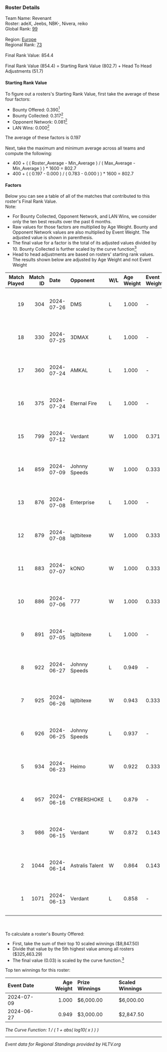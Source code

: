 ### Roster Details<br />
Team Name: Revenant<br />
Roster: adeX, Jeebs, NBK-, Nivera, reiko<br />
Global Rank: [99](../standings_global.md)<br />
<br />
Region: [Europe]( ../standings_europe.md)<br />
Regional Rank: [73]( ../standings_europe.md)<br />
<br />
Final Rank Value:  854.4<br />
<br />
Final Rank Value (854.4) = Starting Rank Value (802.7) + Head To Head Adjustments (51.7)<br />

#### Starting Rank Value<br />
To figure out a rosters's Starting Rank Value, first take the average of these four factors:<br />
- Bounty Offered: 0.390[<sup>1</sup>](#table2)
- Bounty Collected: 0.317[<sup>2</sup>](#table1)
- Opponent Network: 0.081[<sup>2</sup>](#table1)
- LAN Wins: 0.000[<sup>2</sup>](#table1)

The average of these factors is 0.197<br />
<br />
Next, take the maximum and minimum average across all teams and compute the following:<br />
- 400 + ( ( Roster_Average - Min_Average ) / ( Max_Average - Min_Average ) ) * 1600 = 802.7
- 400 + ( ( 0.197 - 0.000 ) / ( 0.783 - 0.000 ) ) * 1600 = 802.7


#### Factors<br />
Below you can see a table of all of the matches that contributed to this roster's Final Rank Value.<br />
Note:<br />

- For Bounty Collected, Opponent Network, and LAN Wins, we consider only the ten best results over the past 6 months.
- Raw values for those factors are multiplied by Age Weight. Bounty and Opponent Network values are also multiplied by Event Weight. The adjusted value is shown in parenthesis.
- The final value for a factor is the total of its adjusted values divided by 10. Bounty Collected is further scaled by the curve function[<sup>3</sup>](#curveFunction)
- Head to head adjustments are based on rosters' starting rank values. The results shown below are adjusted by Age Weight and not Event Weight
<span id="table1"></span><br />


| Match Played | Match ID | Date       | Opponent        | W/L | Age Weight | Event Weight | Bounty Collected | Opponent Network | LAN Wins  | H2H Adj. | Roster                           |
| -: | -: | :- | :- | :- | :- | :- | :- | :- | :- | -: | :- |
|           19 |      304 | 2024-07-26 | DMS             | L   | 1.000      | -            | -                | -                | -         |   -13.94 | adeX, Jeebs, NBK-, Nivera, reiko |
|           18 |      330 | 2024-07-25 | 3DMAX           | L   | 1.000      | -            | -                | -                | -         |    -1.88 | adeX, Jeebs, NBK-, Nivera, reiko |
|           17 |      360 | 2024-07-24 | AMKAL           | L   | 1.000      | -            | -                | -                | -         |    -4.21 | adeX, lauNX, NBK-, Nivera, reiko |
|           16 |      375 | 2024-07-24 | Eternal Fire    | L   | 1.000      | -            | -                | -                | -         |    -0.48 | adeX, lauNX, NBK-, Nivera, reiko |
|           15 |      799 | 2024-07-12 | Verdant         | W   | 1.000      | 0.371        | 0.015 (0.005)    | 0.299 (0.111)    | 0 (0.000) |    14.53 | adeX, lauNX, NBK-, Nivera, reiko |
|           14 |      859 | 2024-07-09 | Johnny Speeds   | W   | 1.000      | 0.333        | 0.122 (0.041)    | 0.901 (0.300)    | 0 (0.000) |    28.37 | adeX, lauNX, NBK-, Nivera, reiko |
|           13 |      876 | 2024-07-08 | Enterprise      | L   | 1.000      | -            | -                | -                | -         |   -11.10 | adeX, lauNX, NBK-, Nivera, reiko |
|           12 |      879 | 2024-07-08 | lajtbitexe      | W   | 1.000      | 0.333        | 0.007 (0.002)    | 0.112 (0.037)    | 0 (0.000) |    10.83 | adeX, lauNX, NBK-, Nivera, reiko |
|           11 |      883 | 2024-07-07 | kONO            | W   | 1.000      | 0.333        | 0.028 (0.009)    | 0.536 (0.179)    | 0 (0.000) |    17.37 | adeX, lauNX, NBK-, Nivera, reiko |
|           10 |      886 | 2024-07-06 | 777             | W   | 1.000      | 0.333        | 0.015 (0.005)    | 0.181 (0.060)    | 0 (0.000) |    11.55 | adeX, lauNX, NBK-, Nivera, reiko |
|            9 |      891 | 2024-07-05 | lajtbitexe      | L   | 1.000      | -            | -                | -                | -         |   -19.80 | adeX, lauNX, NBK-, Nivera, reiko |
|            8 |      922 | 2024-06-27 | Johnny Speeds   | L   | 0.949      | -            | -                | -                | -         |    -2.60 | adeX, lauNX, NBK-, Nivera, reiko |
|            7 |      925 | 2024-06-26 | lajtbitexe      | W   | 0.943      | 0.333        | 0.007 (0.002)    | 0.112 (0.035)    | 0 (0.000) |    10.60 | adeX, lauNX, NBK-, Nivera, reiko |
|            6 |      926 | 2024-06-25 | Johnny Speeds   | L   | 0.937      | -            | -                | -                | -         |    -2.49 | adeX, lauNX, NBK-, Nivera, reiko |
|            5 |      934 | 2024-06-23 | Heimo           | W   | 0.922      | 0.333        | 0.006 (0.002)    | 0.107 (0.033)    | 0 (0.000) |     8.92 | adeX, lauNX, NBK-, Nivera, reiko |
|            4 |      957 | 2024-06-16 | CYBERSHOKE      | L   | 0.879      | -            | -                | -                | -         |   -11.20 | adeX, lauNX, NBK-, Nivera, reiko |
|            3 |      986 | 2024-06-15 | Verdant         | W   | 0.872      | 0.143        | 0.015 (0.002)    | 0.299 (0.037)    | 0 (0.000) |    16.23 | adeX, lauNX, NBK-, Nivera, reiko |
|            2 |     1044 | 2024-06-14 | Astralis Talent | W   | 0.864      | 0.143        | 0.009 (0.001)    | 0.162 (0.020)    | 0 (0.000) |    10.81 | adeX, lauNX, NBK-, Nivera, reiko |
|            1 |     1071 | 2024-06-13 | Verdant         | L   | 0.858      | -            | -                | -                | -         |    -9.83 | adeX, lauNX, NBK-, Nivera, reiko |

<br />
<span id="table2"></span><br />
To calculate a roster's Bounty Offered:<br />

- First, take the sum of their top 10 scaled winnings ($8,847.50)
- Divide that value by the 5th highest value among all rosters ($325,463.29)
- The final value (0.03) is scaled by the curve function.[<sup>3</sup>](#curveFunction)

Top ten winnings for this roster:<br />

| Event Date | Age Weight | Prize Winnings | Scaled Winnings |
| :- | -: | :- | :- |
| 2024-07-09 |      1.000 | $6,000.00      | $6,000.00       |
| 2024-06-27 |      0.949 | $3,000.00      | $2,847.50       |


<span id="curveFunction"></span>_The Curve Function: 1 / ( 1 + abs( log10( x ) ) )_<br />

---
_Event data for Regional Standings provided by HLTV.org_<br />
